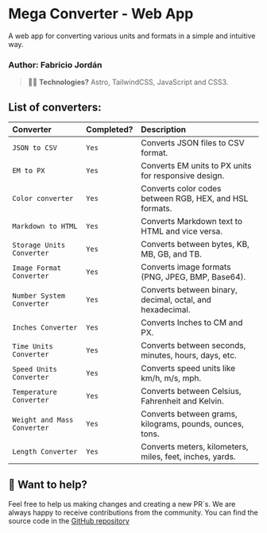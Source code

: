 # Mega Converter - Web App

A web app for converting various units and formats in a simple and intuitive way. 

### Author: Fabricio Jordán

> 🧑‍🚀 **Technologies?** Astro, TailwindCSS, JavaScript and CSS3.

## List of converters:

| Converter                         | Completed?  | Description                                              |
| :-------------------------------  | :---------- | :------------------------------------------------------- |
| `JSON to CSV`                     | `Yes`       | Converts JSON files to CSV format.                       |
| `EM to PX`                        | `Yes`       | Converts EM units to PX units for responsive design.     |
| `Color converter`                 | `Yes`       | Converts color codes between RGB, HEX, and HSL formats.  |
| `Markdown to HTML`                | `Yes`       | Converts Markdown text to HTML and vice versa.           |
| `Storage Units Converter`         | `Yes`       | Converts between bytes, KB, MB, GB, and TB.              |
| `Image Format Converter`          | `Yes`       | Converts image formats (PNG, JPEG, BMP, Base64).         |
| `Number System Converter`         | `Yes`       | Converts between binary, decimal, octal, and hexadecimal.|
| `Inches Converter`                | `Yes`       | Converts Inches to CM and PX.                            |
| `Time Units Converter`            | `Yes`       | Converts between seconds, minutes, hours, days, etc.     |
| `Speed Units Converter`           | `Yes`       | Converts speed units like km/h, m/s, mph.                |
| `Temperature Converter`           | `Yes`       | Converts between Celsius, Fahrenheit and Kelvin.         |
| `Weight and Mass Converter`       | `Yes`       | Converts between grams, kilograms, pounds, ounces, tons. |
| `Length Converter`                | `Yes`       | Converts meters, kilometers, miles, feet, inches, yards. |

## 👀 Want to help? 

Feel free to help us making changes and creating a new PR´s.
We are always happy to receive contributions from the community.
You can find the source code in the [GitHub repository](https://github.com/FabrizioJordan/mega-converter/blob/master/README.md)

<!--
C : Completed

grupo 1:
C. Conversor de JSON a CSV.
C. Conversor de EM a PX.
C. Conversor de color (RGB, HEX y HSL): 
  Convierte códigos de color entre formatos como RGB, HEX, HSL.
C. Conversor Markdown a HTML: 
  Un conversor que convierta texto en formato Markdown a HTML y viceversa.
C. Conversor de unidades de almacenamiento: 
  Convierte entre bytes, kilobytes, megabytes, gigabytes, terabytes, etc.
C. Conversor de formato de imagen (base64 a imagen): 
  Convierte imágenes entre formatos comunes como PNG, JPEG, BMP, o desde/para base64.

grupo 2:
C. Conversor de sistemas numéricos: 
  Convierte números entre diferentes sistemas: binario, decimal, octal, hexadecimal.
C. Conversor de unidades de tiempo: 
  Convierte entre diferentes unidades de tiempo (segundos, minutos, horas, días, semanas, meses, años).
C. Conversor de unidades de velocidad: 
  Convierte entre diferentes unidades de velocidad como kilómetros por hora, metros por segundo, millas por hora, etc.

grupo 3: (longitudes)
C. Conversor de temperatura:
  Convierte entre Celsius, Fahrenheit y Kelvin.
C. Conversor de peso y masa:
  Convierte entre gramos, kilogramos, libras, onzas, toneladas.
C. Conversor de longitudes:
  Convierte entre metros, kilómetros, millas, pies, pulgadas, yardas, etc.

-->
<!--
Feel free to check [our documentation](https://docs.astro.build) or jump into our [Discord server](https://astro.build/chat).

## 🚀 Project Structure

Inside of your Astro project, you'll see the following folders and files:

```text
/
├── public/
│   └── favicon.svg
├── src/
│   ├── components/
│   │   └── Card.astro
│   ├── layouts/
│   │   └── Layout.astro
│   └── pages/
│       └── index.astro
└── package.json
```


```sh
npm create astro@latest -- --template basics
```

[![Open in StackBlitz](https://developer.stackblitz.com/img/open_in_stackblitz.svg)](https://stackblitz.com/github/withastro/astro/tree/latest/examples/basics)
[![Open with CodeSandbox](https://assets.codesandbox.io/github/button-edit-lime.svg)](https://codesandbox.io/p/sandbox/github/withastro/astro/tree/latest/examples/basics)
[![Open in GitHub Codespaces](https://github.com/codespaces/badge.svg)](https://codespaces.new/withastro/astro?devcontainer_path=.devcontainer/basics/devcontainer.json)

> 🧑‍🚀 **Seasoned astronaut?** Delete this file. Have fun!

![just-the-basics](https://github.com/withastro/astro/assets/2244813/a0a5533c-a856-4198-8470-2d67b1d7c554)
-->